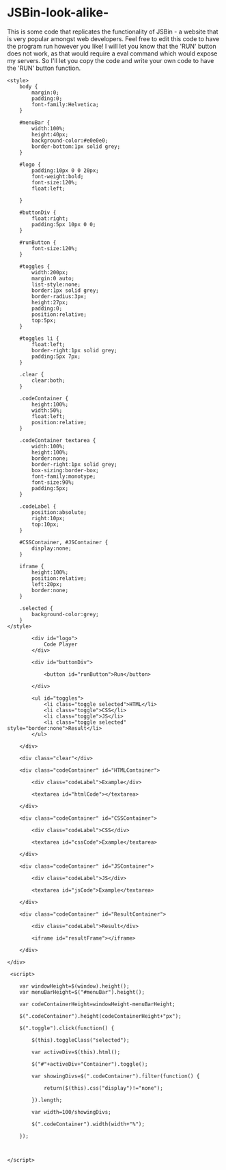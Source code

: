 # JSBin-look-alike-
This is some code that replicates the functionality of JSBin - a website that is very popular amongst web developers. Feel free to edit this code to have the program run however you like! I will let you know that the 'RUN' button does not work, as that would require a eval command which would expose my servers. So I'll let you copy the code and write your own code to have the 'RUN' button function. 



<!DOCTYPE html>
<html>
<head>
  <meta charset="utf-8">
  <meta name="viewport" content="width=device-width">
  <title>JSBin look-alike</title>
  <!--script type="text/javascript" src="jquery.min.js"></script-->
  <script src="https://ajax.googleapis.com/ajax/libs/jquery/3.1.0/jquery.min.js"></script>
  
  <script type="text/javascript" src="https://ajax.googleapis.com/ajax/libs/jqueryui/1.12.1/jquery-ui.min.js"></script>
  
 	<style>
 		body {
 			margin:0;
 			padding:0;
 			font-family:Helvetica;
 		}
 		
 		#menuBar {
 			width:100%;
 			height:40px;
 			background-color:#e0e0e0;
 			border-bottom:1px solid grey;
 		}

		#logo {
			padding:10px 0 0 20px;
			font-weight:bold;
			font-size:120%;
			float:left;
			
		}
		
		#buttonDiv {
			float:right;
			padding:5px 10px 0 0;
		}
		
		#runButton {
			font-size:120%;
		}
		
		#toggles {
			width:200px;
			margin:0 auto;
			list-style:none;
			border:1px solid grey;
			border-radius:3px;
			height:27px;
			padding:0;
			position:relative;
			top:5px;
		}
		
		#toggles li {
			float:left;
			border-right:1px solid grey;
			padding:5px 7px;
		}
		
		.clear {
			clear:both;
		}
		
		.codeContainer {
			height:100%;
			width:50%;
			float:left;
			position:relative;
		}
		
		.codeContainer textarea {
			width:100%;
			height:100%;
			border:none;
			border-right:1px solid grey;
			box-sizing:border-box;
			font-family:monotype;
			font-size:90%;
			padding:5px;
		}
		
		.codeLabel {
			position:absolute;
			right:10px;
			top:10px;
		}
		
		#CSSContainer, #JSContainer {
			display:none;
		}
		
		iframe {
			height:100%;
			position:relative;
			left:20px;
			border:none;
		}
		
		.selected {
			background-color:grey;
		}
	</style>

</head>
	
<body>
	<div id="wrapper">		
		<div id="menuBar">
		
			<div id="logo">
				Code Player
			</div>
			
			<div id="buttonDiv">
			
				<button id="runButton">Run</button>
			
			</div>
			
			<ul id="toggles">
				<li class="toggle selected">HTML</li>
				<li class="toggle">CSS</li>
				<li class="toggle">JS</li>
				<li class="toggle selected" style="border:none">Result</li>				
			</ul>
			
		</div>
		
		<div class="clear"</div>
	
		<div class="codeContainer" id="HTMLContainer">
			
			<div class="codeLabel">Example</div>
			
			<textarea id="htmlCode"></textarea>
		
		</div>
		
		<div class="codeContainer" id="CSSContainer">
			
			<div class="codeLabel">CSS</div>
			
			<textarea id="cssCode">Example</textarea>
		
		</div>
		
		<div class="codeContainer" id="JSContainer">
			
			<div class="codeLabel">JS</div>
			
			<textarea id="jsCode">Example</textarea>
		
		</div>
		
		<div class="codeContainer" id="ResultContainer">
			
			<div class="codeLabel">Result</div>
			
			<iframe id="resultFrame"></iframe>
		
		</div>
		
	</div>	

   	 <script>
		
		var windowHeight=$(window).height();
		var menuBarHeight=$("#menuBar").height();
		
		var codeContainerHeight=windowHeight-menuBarHeight;
		
		$(".codeContainer").height(codeContainerHeight+"px");
		
		$(".toggle").click(function() {
			
			$(this).toggleClass("selected");
			
			var activeDiv=$(this).html();
			
			$("#"+activeDiv+"Container").toggle();
			
			var showingDivs=$(".codeContainer").filter(function() {
				
				return($(this).css("display")!="none");
				
			}).length;
			
			var width=100/showingDivs;
			
			$(".codeContainer").width(width+"%");
			
		});
		
		
	
	</script>


</body>

</html>

